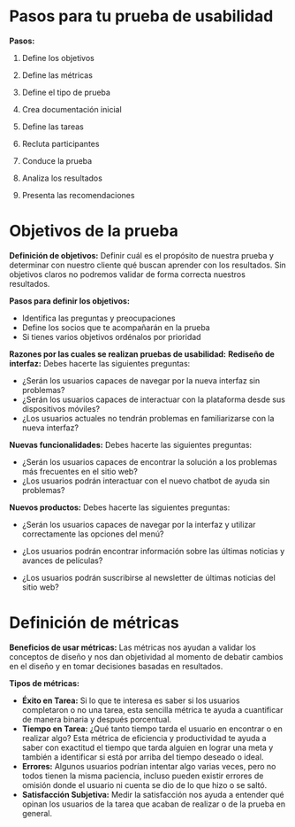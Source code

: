 # Pasos para tu prueba de usabilidad

**Pasos:**

1. Define los objetivos

2. Define las métricas

3. Define el tipo de prueba

4. Crea documentación inicial

5. Define las tareas

6. Recluta participantes

7. Conduce la prueba

8. Analiza los resultados

9. Presenta las recomendaciones

   

# Objetivos de la prueba

**Definición de objetivos:** Definir cuál es el propósito de nuestra prueba y determinar con nuestro cliente qué buscan aprender con los resultados. Sin objetivos claros no podremos validar de forma correcta nuestros resultados.

**Pasos para definir los objetivos:**

- Identifica las preguntas y preocupaciones
- Define los socios que te acompañarán en la prueba
- Si tienes varios objetivos ordénalos por prioridad

**Razones por las cuales se realizan pruebas de usabilidad:**
**Rediseño de interfaz:** Debes hacerte las siguientes preguntas:

- ¿Serán los usuarios capaces de navegar por la nueva interfaz sin problemas?
- ¿Serán los usuarios capaces de interactuar con la plataforma desde sus dispositivos móviles?
- ¿Los usuarios actuales no tendrán problemas en familiarizarse con la nueva interfaz?

**Nuevas funcionalidades:** Debes hacerte las siguientes preguntas:

- ¿Serán los usuarios capaces de encontrar la solución a los problemas más frecuentes en el sitio web?
- ¿Los usuarios podrán interactuar con el nuevo chatbot de ayuda sin problemas?

**Nuevos productos:** Debes hacerte las siguientes preguntas:

- ¿Serán los usuarios capaces de navegar por la interfaz y utilizar correctamente las opciones del menú?

- ¿Los usuarios podrán encontrar información sobre las últimas noticias y avances de películas?

- ¿Los usuarios podrán suscribirse al newsletter de últimas noticias del sitio web?

  

# Definición de métricas

**Beneficios de usar métricas:** Las métricas nos ayudan a validar los conceptos de diseño y nos dan objetividad al momento de debatir cambios en el diseño y en tomar decisiones basadas en resultados.

**Tipos de métricas:**

- **Éxito en Tarea:** Si lo que te interesa es saber si los usuarios completaron o no una tarea, esta sencilla métrica te ayuda a cuantificar de manera binaria y después porcentual.
- **Tiempo en Tarea:** ¿Qué tanto tiempo tarda el usuario en encontrar o en realizar algo? Esta métrica de eficiencia y productividad te ayuda a saber con exactitud el tiempo que tarda alguien en lograr una meta y también a identificar si está por arriba del tiempo deseado o ideal.
- **Errores:** Algunos usuarios podrían intentar algo varias veces, pero no todos tienen la misma paciencia, incluso pueden existir errores de omisión donde el usuario ni cuenta se dio de lo que hizo o se saltó.
- **Satisfacción Subjetiva:** Medir la satisfacción nos ayuda a entender qué opinan los usuarios de la tarea que acaban de realizar o de la prueba en general.